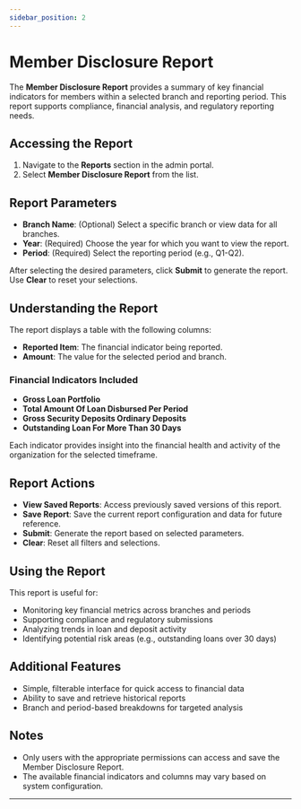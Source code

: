 ```yaml
---
sidebar_position: 2
---
```


# Member Disclosure Report

The **Member Disclosure Report** provides a summary of key financial indicators for members within a selected branch and reporting period. This report supports compliance, financial analysis, and regulatory reporting needs.

## Accessing the Report

1. Navigate to the **Reports** section in the admin portal.
2. Select **Member Disclosure Report** from the list.

## Report Parameters

- **Branch Name**: (Optional) Select a specific branch or view data for all branches.
- **Year**: (Required) Choose the year for which you want to view the report.
- **Period**: (Required) Select the reporting period (e.g., Q1-Q2).

After selecting the desired parameters, click **Submit** to generate the report. Use **Clear** to reset your selections.

## Understanding the Report

The report displays a table with the following columns:

- **Reported Item**: The financial indicator being reported.
- **Amount**: The value for the selected period and branch.

### Financial Indicators Included

- **Gross Loan Portfolio**
- **Total Amount Of Loan Disbursed Per Period**
- **Gross Security Deposits Ordinary Deposits**
- **Outstanding Loan For More Than 30 Days**

Each indicator provides insight into the financial health and activity of the organization for the selected timeframe.

## Report Actions

- **View Saved Reports**: Access previously saved versions of this report.
- **Save Report**: Save the current report configuration and data for future reference.
- **Submit**: Generate the report based on selected parameters.
- **Clear**: Reset all filters and selections.

## Using the Report

This report is useful for:
- Monitoring key financial metrics across branches and periods
- Supporting compliance and regulatory submissions
- Analyzing trends in loan and deposit activity
- Identifying potential risk areas (e.g., outstanding loans over 30 days)

## Additional Features

- Simple, filterable interface for quick access to financial data
- Ability to save and retrieve historical reports
- Branch and period-based breakdowns for targeted analysis

## Notes
- Only users with the appropriate permissions can access and save the Member Disclosure Report.
- The available financial indicators and columns may vary based on system configuration.

---
